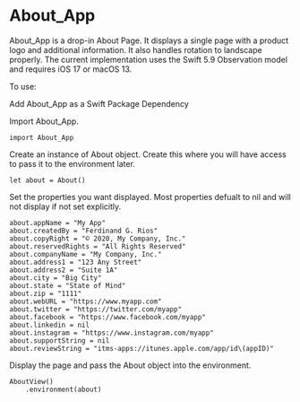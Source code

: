 # About_App

About_App is a drop-in About Page. It displays a single page with a product logo and additional information. It also handles rotation to landscape properly. The current implementation uses the Swift 5.9 Observation model and requires iOS 17 or macOS 13.

To use:

Add About_App as a Swift Package Dependency

Import About_App.

```
import About_App
```

Create an instance of About object. Create this where you will have access to pass it to the environment later.

```
let about = About()
```

Set the properties you want displayed. Most properties defualt to nil and will not display if not set explicitly.

```
about.appName = "My App"
about.createdBy = "Ferdinand G. Rios"
about.copyRight = "© 2020, My Company, Inc."
about.reservedRights = "All Rights Reserved"
about.companyName = "My Company, Inc."
about.address1 = "123 Any Street"
about.address2 = "Suite 1A"
about.city = "Big City"
about.state = "State of Mind"
about.zip = "1111"
about.webURL = "https://www.myapp.com"
about.twitter = "https://twitter.com/myapp"
about.facebook = "https://www.facebook.com/myapp"
about.linkedin = nil
about.instagram = "https://www.instagram.com/myapp"
about.supportString = nil
about.reviewString = "itms-apps://itunes.apple.com/app/id\(appID)"
```

Display the page and pass the About object into the environment.

```
AboutView()
    .environment(about)
```
